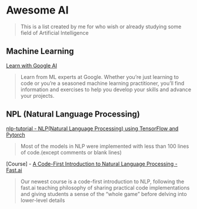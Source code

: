 # Awesome AI

> This is a list created by me for who wish or already studying some field of Artificial Intelligence

## Machine Learning

[Learn with Google AI](https://ai.google/education/)
> Learn from ML experts at Google. Whether you’re just learning to code or you’re a seasoned machine learning practitioner, you’ll find information and exercises to help you develop your skills and advance your projects.

 
## NPL (Natural Language Processing)

[nlp-tutorial - NLP(Natural Language Processing) using TensorFlow and Pytorch](https://github.com/graykode/nlp-tutorial)
> Most of the models in NLP were implemented with less than 100 lines of code.(except comments or blank lines)

[Course] - [A Code-First Introduction to Natural Language Processing - Fast.ai](https://www.fast.ai/2019/07/08/fastai-nlp/)
> Our newest course is a code-first introduction to NLP, following the fast.ai teaching philosophy of sharing practical code implementations and giving students a sense of the “whole game” before delving into lower-level details
